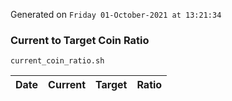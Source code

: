 Generated on `Friday 01-October-2021 at 13:21:34`

### Current to Target Coin Ratio
`current_coin_ratio.sh`

Date|Current|Target|Ratio
---|---|---|---
